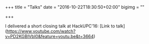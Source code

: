 +++
title = "Talks"
date = "2016-10-22T18:30:50+02:00"
bigimg = ""

+++

I delivered a short closing talk at HackUPC'16: [Link to talk] (https://www.youtube.com/watch?v=PD2KGBIVbI0&feature=youtu.be&t=3664)

